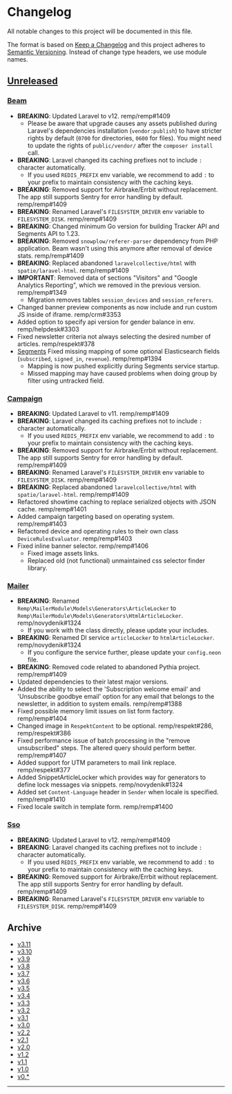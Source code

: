# Changelog

All notable changes to this project will be documented in this file.

The format is based on [Keep a Changelog](http://keepachangelog.com/) and this project adheres to [Semantic Versioning](http://semver.org/). Instead of change type headers, we use module names.

## [Unreleased]

### [Beam]

- **BREAKING**: Updated Laravel to v12. remp/remp#1409
  - Please be aware that upgrade causes any assets published during Laravel's dependencies installation (`vendor:publish`) to have stricter rights by default (`0700` for directories, `0600` for files). You might need to update the rights of `public/vendor/` after the `composer install` call.
- **BREAKING**: Laravel changed its caching prefixes not to include `:` character automatically.
  - If you used `REDIS_PREFIX` env variable, we recommend to add `:` to your prefix to maintain consistency with the caching keys.
- **BREAKING**: Removed support for Airbrake/Errbit without replacement. The app still supports Sentry for error handling by default. remp/remp#1409
- **BREAKING**: Renamed Laravel's `FILESYSTEM_DRIVER` env variable to `FILESYSTEM_DISK`. remp/remp#1409
- **BREAKING**: Changed minimum Go version for building Tracker API and Segments API to 1.23.
- **BREAKING**: Removed `snowplow/referer-parser` dependency from PHP application. Beam wasn't using this anymore after removal of device stats. remp/remp#1409
- **BREAKING**: Replaced abandoned `laravelcollective/html` with `spatie/laravel-html`. remp/remp#1409
- **IMPORTANT**: Removed data of sections "Visitors" and "Google Analytics Reporting", which we removed in the previous version. remp/remp#1349
  - Migration removes tables `session_devices` and `session_referers`.
- Changed banner preview components as now include and run custom JS inside of iframe. remp/crm#3353
- Added option to specify api version for gender balance in env. remp/helpdesk#3303
- Fixed newsletter criteria not always selecting the desired number of articles. remp/respekt#378
- [Segments] Fixed missing mapping of some optional Elasticsearch fields (`subscribed`, `signed_in`, `revenue`). remp/remp#1394
    - Mapping is now pushed explicitly during Segments service startup.
    - Missed mapping may have caused problems when doing group by filter using untracked field.

### [Campaign]

- **BREAKING**: Updated Laravel to v11. remp/remp#1409
- **BREAKING**: Laravel changed its caching prefixes not to include `:` character automatically.
  - If you used `REDIS_PREFIX` env variable, we recommend to add `:` to your prefix to maintain consistency with the caching keys.
- **BREAKING**: Removed support for Airbrake/Errbit without replacement. The app still supports Sentry for error handling by default. remp/remp#1409
- **BREAKING**: Renamed Laravel's `FILESYSTEM_DRIVER` env variable to `FILESYSTEM_DISK`. remp/remp#1409
- **BREAKING**: Replaced abandoned `laravelcollective/html` with `spatie/laravel-html`. remp/remp#1409
- Refactored showtime caching to replace serialized objects with JSON cache. remp/remp#1401
- Added campaign targeting based on operating system. remp/remp#1403
- Refactored device and operating rules to their own class `DeviceRulesEvaluator`. remp/remp#1403
- Fixed inline banner selector. remp/remp#1406
  - Fixed image assets links.
  - Replaced old (not functional) unmaintained css selector finder library.

### [Mailer]

- **BREAKING**: Renamed `Remp\MailerModule\Models\Generators\ArticleLocker` to `Remp\MailerModule\Models\Generators\HtmlArticleLocker`. remp/novydenik#1324
  - If you work with the class directly, please update your includes.
- **BREAKING**: Renamed DI service `articleLocker` to `htmlArticleLocker`. remp/novydenik#1324
  - If you configure the service further, please update your `config.neon` file.
- **BREAKING**: Removed code related to abandoned Pythia project. remp/remp#1409
- Updated dependencies to their latest major versions.
- Added the ability to select the 'Subscription welcome email' and 'Unsubscribe goodbye email' option for any email that belongs to the newsletter, in addition to system emails. remp/remp#1388
- Fixed possible memory limit issues on list form factory. remp/remp#1404
- Changed image in `RespektContent` to be optional. remp/respekt#286, remp/respekt#386
- Fixed performance issue of batch processing in the "remove unsubscribed" steps. The altered query should perform better. remp/remp#1407
- Added support for UTM parameters to mail link replace. remp/respekt#377
- Added SnippetArticleLocker which provides way for generators to define lock messages via snippets. remp/novydenik#1324
- Added set `Content-Language` header in `Sender` when locale is specified. remp/remp#1410
- Fixed locale switch in template form. remp/remp#1400

### [Sso]

- **BREAKING**: Updated Laravel to v12. remp/remp#1409
- **BREAKING**: Laravel changed its caching prefixes not to include `:` character automatically.
  - If you used `REDIS_PREFIX` env variable, we recommend to add `:` to your prefix to maintain consistency with the caching keys.
- **BREAKING**: Removed support for Airbrake/Errbit without replacement. The app still supports Sentry for error handling by default. remp/remp#1409
- **BREAKING**: Renamed Laravel's `FILESYSTEM_DRIVER` env variable to `FILESYSTEM_DISK`. remp/remp#1409

## Archive

- [v3.11](./changelogs/CHANGELOG-v3.11.md)
- [v3.10](./changelogs/CHANGELOG-v3.10.md)
- [v3.9](./changelogs/CHANGELOG-v3.9.md)
- [v3.8](./changelogs/CHANGELOG-v3.8.md)
- [v3.7](./changelogs/CHANGELOG-v3.7.md)
- [v3.6](./changelogs/CHANGELOG-v3.6.md)
- [v3.5](./changelogs/CHANGELOG-v3.5.md)
- [v3.4](./changelogs/CHANGELOG-v3.4.md)
- [v3.3](./changelogs/CHANGELOG-v3.3.md)
- [v3.2](./changelogs/CHANGELOG-v3.2.md)
- [v3.1](./changelogs/CHANGELOG-v3.1.md)
- [v3.0](./changelogs/CHANGELOG-v3.0.md)
- [v2.2](./changelogs/CHANGELOG-v2.2.md)
- [v2.1](./changelogs/CHANGELOG-v2.1.md)
- [v2.0](./changelogs/CHANGELOG-v2.0.md)
- [v1.2](./changelogs/CHANGELOG-v1.2.md)
- [v1.1](./changelogs/CHANGELOG-v1.1.md)
- [v1.0](./changelogs/CHANGELOG-v1.0.md)
- [v0.*](./changelogs/CHANGELOG-v0.md)

---

[Beam]: https://github.com/remp2020/remp/tree/master/Beam
[Campaign]: https://github.com/remp2020/remp/tree/master/Campaign
[Mailer]: https://github.com/remp2020/remp/tree/master/Mailer
[Sso]: https://github.com/remp2020/remp/tree/master/Sso
[Segments]: https://github.com/remp2020/remp/tree/master/Beam/go/cmd/segments
[Tracker]: https://github.com/remp2020/remp/tree/master/Beam/go/cmd/tracker

[Unreleased]: https://github.com/remp2020/remp/compare/3.11.0...master
